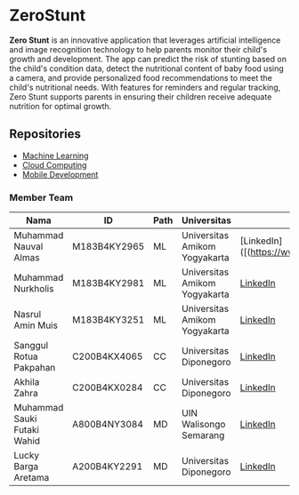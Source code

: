 # ZeroStunt
**Zero Stunt** is an innovative application that leverages artificial intelligence and image recognition technology to help parents monitor their child's growth and development. The app can predict the risk of stunting based on the child's condition data, detect the nutritional content of baby food using a camera, and provide personalized food recommendations to meet the child's nutritional needs. With features for reminders and regular tracking, Zero Stunt supports parents in ensuring their children receive adequate nutrition for optimal growth.


## Repositories
- [Machine Learning](https://github.com/valalmas-15/ZeroStunt/tree/main/Machine%20Learning)
- [Cloud Computing](https://github.com/valalmas-15/ZeroStunt/tree/main/Cloud%20Computing)
- [Mobile Development](https://github.com/valalmas-15/ZeroStunt/tree/main/Mobile%20Development)

### Member Team
| **Nama**                        | **ID**           | **Path** | **Universitas**                    | **LinkedIn**                  |
|----------------------------------|------------------|----------|-------------------------------------|-------------------------------|
| Muhammad Nauval Almas           | M183B4KY2965     | ML       | Universitas Amikom Yogyakarta      | [LinkedIn]([(https://www.linkedin.com/in/nauvalalm)]                 |
| Muhammad Nurkholis              | M183B4KY2981     | ML       | Universitas Amikom Yogyakarta      | [LinkedIn](#)                  |
| Nasrul Amin Muis                | M183B4KY3251     | ML       | Universitas Amikom Yogyakarta      | [LinkedIn](#)                  |
| Sanggul Rotua Pakpahan          | C200B4KX4065     | CC       | Universitas Diponegoro             | [LinkedIn](#)                  |
| Akhila Zahra                    | C200B4KX0284     | CC       | Universitas Diponegoro             | [LinkedIn](#)                  |
| Muhammad Sauki Futaki Wahid     | A800B4NY3084     | MD       | UIN Walisongo Semarang             | [LinkedIn](#)                  |
| Lucky Barga Aretama             | A200B4KY2291     | MD       | Universitas Diponegoro             | [LinkedIn](#)                  |
